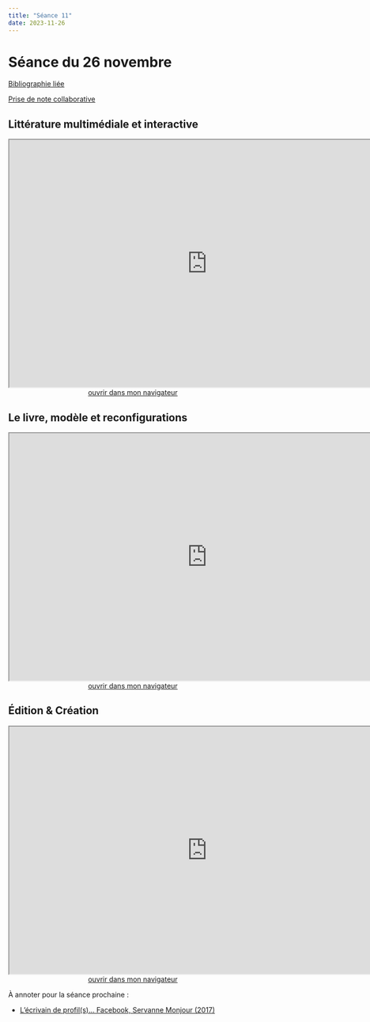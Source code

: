 ```yaml
--- 
title: "Séance 11"
date: 2023-11-26
---
```


# Séance du 26 novembre

[Bibliographie liée](https://www.zotero.org/groups/4276254/fra3825-a2023/collections/S7CXGU4L)

[Prise de note collaborative](https://demo.hedgedoc.org/FjdMb4NCTEGQyJd6yqdomg#)

## Littérature multimédiale et interactive

<iframe src="https://mmellet.github.io/fra3825_2023/slides/Seance-11-1.html" title="description"  height="500" width="800" allowfullscreen="allowfullscreen"></iframe>

<div style="text-align:center">
<a href="https://mmellet.github.io/fra3825_2023/slides/Seance-11-1.html" target="_blank">ouvrir dans mon navigateur</a>
</div>

## Le livre, modèle et reconfigurations

<iframe src="https://mmellet.github.io/fra3825_2023/slides/Seance-11-2.html" title="description" height="500" width="800" ></iframe>

<div style="text-align:center">
<a href="https://mmellet.github.io/fra3825_2023/slides/Seance-11-2.html" target="_blank">ouvrir dans mon navigateur</a>
</div>


## Édition & Création

<iframe src="https://mmellet.github.io/fra3825_2023/slides/Seance-11-3.html" title="description" height="500" width="800" ></iframe>

<div style="text-align:center">
<a href="https://mmellet.github.io/fra3825_2023/slides/Seance-11-3.html" target="_blank">ouvrir dans mon navigateur</a>
</div>



À annoter pour la séance prochaine  : 

- <a href="https://via.hypothes.is/https://papyrus.bib.umontreal.ca/xmlui/bitstream/handle/1866/18302/lEcrivainDeProfil.pdf?sequence=1&isAllowed=y" target="blank">L’écrivain de profil(s)... Facebook, Servanne Monjour (2017)</a>